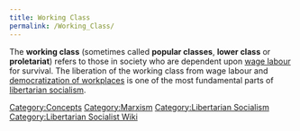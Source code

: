 ```yaml
---
title: Working Class
permalink: /Working_Class/
---
```


The **working class** (sometimes called **popular classes**, **lower
class** or **proletariat**) refers to those in society who are dependent
upon [wage labour](Wage_Labour "wikilink") for survival. The liberation
of the working class from wage labour and [democratization of
workplaces](Workers'_Self-Management "wikilink") is one of the most
fundamental parts of [libertarian
socialism](Libertarian_Socialism "wikilink").

[Category:Concepts](Category:Concepts "wikilink")
[Category:Marxism](Category:Marxism "wikilink") [Category:Libertarian
Socialism](Category:Libertarian_Socialism "wikilink")
[Category:Libertarian Socialist
Wiki](Category:Libertarian_Socialist_Wiki "wikilink")